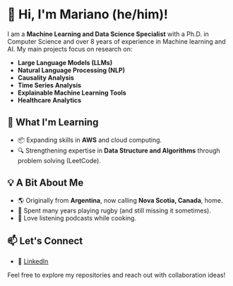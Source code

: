 # 👋 Hi, I'm Mariano (he/him)!

I am a **Machine Learning and Data Science Specialist** with a Ph.D. in Computer Science and over 8 years of experience in Machine learning and AI. My main projects focus on research on:  
- **Large Language Models (LLMs)**  
- **Natural Language Processing (NLP)**  
- **Causality Analysis**  
- **Time Series Analysis**  
- **Explainable Machine Learning Tools**
- **Healthcare Analytics**

<!--
## 🏗️ Current Projects
- 🌟 Exploring the intersection of research and industry in data science and machine learning.  
- 🌍 Advocating for sustainable and equitable urban design.
- 🛠️ Building [project/tool name], a [brief description of its purpose].
-->


## 🌱 What I'm Learning
- 📦 Expanding skills in **AWS** and cloud computing.  
- 🔍 Strengthening expertise in **Data Structure and Algorithms** through problem solving (LeetCode).

## 💡 A Bit About Me  
- 🌎 Originally from **Argentina**, now calling **Nova Scotia, Canada**, home.  
- 🏉 Spent many years playing rugby (and still missing it sometimes).  
- 🍳 Love listening podcasts while cooking. 

## 📫 Let's Connect
- 💼 [LinkedIn](https://www.linkedin.com/in/mariano-maisonnave/)  

Feel free to explore my repositories and reach out with collaboration ideas!

<!--
**mmaisonnave/mmaisonnave** is a ✨ _special_ ✨ repository because its `README.md` (this file) appears on your GitHub profile.

Here are some ideas to get you started:

- 🔭 I’m currently working on ...
- 🌱 I’m currently learning ...
- 👯 I’m looking to collaborate on ...
- 🤔 I’m looking for help with ...
- 💬 Ask me about ...
- 📫 How to reach me: ...
- 😄 Pronouns: ...
- ⚡ Fun fact: ...
-->
